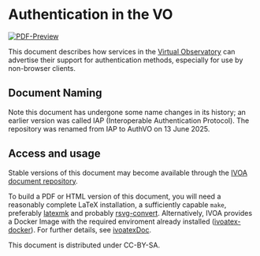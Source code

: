 # Authentication in the VO

[![PDF-Preview](https://img.shields.io/badge/Preview-PDF-blue)](../../releases/download/auto-pdf-preview/AuthVO-draft.pdf)

This document describes how services in the
[Virtual Observatory](https://ivoa.net)
can advertise their support for authentication methods,
especially for use by non-browser clients.

## Document Naming

Note this document has undergone some name changes in its history;
an earlier version was called IAP (Interoperable Authentication Protocol).
The repository was renamed from IAP to AuthVO on 13 June 2025.

## Access and usage

Stable versions of this document may become available through the
[IVOA document repository](http://ivoa.net/documents/).

To build a PDF or HTML version of this document, you will need a reasonably
complete LaTeX installation, a sufficiently capable `make`, preferably
[latexmk](https://personal.psu.edu/~jcc8/software/latexmk/) and probably
[rsvg-convert](https://wiki.gnome.org/Projects/LibRsvg). Alternatively, IVOA
provides a Docker Image with the required enviroment already installed
([ivoatex-docker](https://github.com/ivoa/ivoatex-docker)). For further
details, see [ivoatexDoc](https://ivoa.net/documents/Notes/IVOATexDoc/).

This document is distributed under CC-BY-SA.
